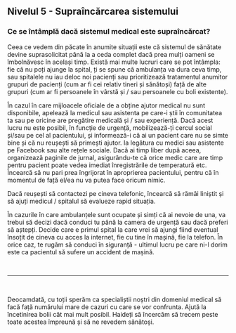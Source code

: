 ## Nivelul 5 - Supraîncărcarea sistemului

### Ce se întâmplă dacă sistemul medical este supraîncărcat?

Ceea ce vedem din păcate în anumite situații este că sistemul de sănătate devine suprasolicitat până la a ceda complet dacă prea mulți oameni se îmbolnăvesc în același timp. Există mai multe lucruri care se pot întâmpla: fie că nu poți ajunge la spital, ți se spune că ambulanța va dura ceva timp, sau spitalele nu iau deloc noi pacienți sau prioritizează tratamentul anumitor grupuri de pacienți (cum ar fi cei relativ tineri și sănătoși) față de alte grupuri (cum ar fi persoanele în vârstă și / sau persoanele cu boli existente).

În cazul în care mijloacele oficiale de a obține ajutor medical nu sunt disponibile, apelează la medicul sau asistenta pe care-i știi în comunitatea ta sau pe oricine are pregătire medicală și / sau experiență. Dacă acest lucru nu este posibil, în funcție de urgență, mobilizează-ți cercul social și/sau pe cel al pacientului, și informează-i că ai un pacient care nu se simte bine și că nu reușești să primești ajutor. Ia legătura cu medici sau asistente pe Facebook sau alte rețele sociale. Dacă ai timp liber după aceea, organizează paginile de jurnal, asigurându-te că orice medic care are timp pentru pacient poate vedea imediat înregistrările de temperatură etc. Încearcă să nu pari prea îngrijorat în aproprierea pacientului, pentru că în momentul de față el/ea nu va putea face oricum nimic. 

Dacă reușești să contactezi pe cineva telefonic, încearcă să rămâi liniștit și să ajuți medicul / spitalul să evalueze rapid situația.

În cazurile în care ambulanțele sunt ocupate și simți că ai nevoie de una, va trebui să decizi dacă conduci tu până la camera de urgență sau dacă preferi să aștepți. Decide care e primul spital la care vrei să ajungi fiind eventual însoțit de cineva cu acces la internet, fie cu tine în mașină, fie la telefon. În orice caz, te rugăm să conduci în siguranță - ultimul lucru pe care ni-l dorim este ca pacientul să sufere un accident de mașină.

&nbsp;

----

&nbsp;

Deocamdată, cu toții sperăm ca specialiștii noștri din domeniul medical să facă față numărului mare de cazuri cu care se vor confrunta. Ajută la încetinirea bolii cât mai mult posibil. Haideți să încercăm să trecem peste toate acestea împreună și să ne revedem sănătoși.
